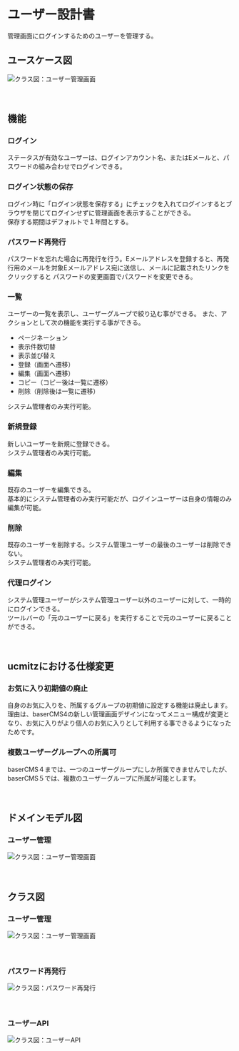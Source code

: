 # ユーザー設計書

管理画面にログインするためのユーザーを管理する。

## ユースケース図
![クラス図：ユーザー管理画面](../../svg/use_case/users.svg)

　
## 機能
### ログイン
ステータスが有効なユーザーは、ログインアカウント名、またはEメールと、パスワードの組み合わせでログインできる。

### ログイン状態の保存
ログイン時に「ログイン状態を保存する」にチェックを入れてログインするとブラウザを閉じてログインせずに管理画面を表示することができる。  
保存する期間はデフォルトで１年間とする。

### パスワード再発行
パスワードを忘れた場合に再発行を行う。Eメールアドレスを登録すると、再発行用のメールを対象Eメールアドレス宛に送信し、メールに記載されたリンクをクリックすると パスワードの変更画面でパスワードを変更できる。

### 一覧
ユーザーの一覧を表示し、ユーザーグループで絞り込む事ができる。
また、アクションとして次の機能を実行する事ができる。
- ページネーション
- 表示件数切替
- 表示並び替え
- 登録（画面へ遷移）
- 編集（画面へ遷移）
- コピー（コピー後は一覧に遷移）
- 削除（削除後は一覧に遷移）

システム管理者のみ実行可能。

### 新規登録
新しいユーザーを新規に登録できる。  
システム管理者のみ実行可能。

### 編集
既存のユーザーを編集できる。  
基本的にシステム管理者のみ実行可能だが、ログインユーザーは自身の情報のみ編集が可能。

### 削除
既存のユーザーを削除する。システム管理ユーザーの最後のユーザーは削除できない。  
システム管理者のみ実行可能。

### 代理ログイン
システム管理ユーザーがシステム管理ユーザー以外のユーザーに対して、一時的にログインできる。  
ツールバーの「元のユーザーに戻る」を実行することで元のユーザーに戻ることができる。

　
## ucmitzにおける仕様変更

### お気に入り初期値の廃止
自身のお気に入りを、所属するグループの初期値に設定する機能は廃止します。  
理由は、baserCMS4の新しい管理画面デザインになってメニュー構成が変更となり、お気に入りがより個人のお気に入りとして利用する事できるようになったためです。

### 複数ユーザーグループへの所属可
baserCMS４までは、一つのユーザーグループにしか所属できませんでしたが、baserCMS５では、複数のユーザーグループに所属が可能とします。

　
## ドメインモデル図
### ユーザー管理
![クラス図：ユーザー管理画面](../../svg/domain_model/users.svg)

　
## クラス図
### ユーザー管理
![クラス図：ユーザー管理画面](../../svg/class/manage_users.svg)

　
### パスワード再発行
![クラス図：パスワード再発行](../../svg/class/manage_users_password_request.svg)

　
### ユーザーAPI
![クラス図：ユーザーAPI](../../svg/class/api_users.svg)
